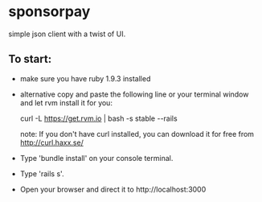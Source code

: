 sponsorpay
==========

simple json client with a twist of UI. 


To start:
---------

- make sure you have ruby 1.9.3 installed 

- alternative copy and paste the following line 
  or your terminal window and let rvm install it 
  for you:

  curl -L https://get.rvm.io | bash -s stable --rails


  note: If you don't have curl installed, you can download 
  		it for free from http://curl.haxx.se/

- Type 'bundle install' on your console terminal.

- Type 'rails s'. 

- Open your browser and direct it to http://localhost:3000

